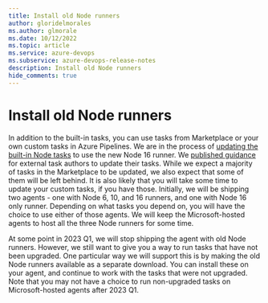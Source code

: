 ```yaml
---
title: Install old Node runners
author: gloridelmorales
ms.author: glmorale
ms.date: 10/12/2022
ms.topic: article
ms.service: azure-devops
ms.subservice: azure-devops-release-notes
description: Install old Node runners
hide_comments: true
---
```


# Install old Node runners

In addition to the built-in tasks, you can use tasks from Marketplace or your own custom tasks in Azure Pipelines. We are in the process of [updating the built-in Node tasks](in-the-box-tasks-on-16) to use the new Node 16 runner. We [published guidance](https://github.com/microsoft/azure-pipelines-tasks/blob/master/docs/migrateNode16.md) for external task authors to update their tasks. While we expect a majority of tasks in the Marketplace to be updated, we also expect that some of them will be left behind. It is also likely that you will take some time to update your custom tasks, if you have those. Initially, we will be shipping two agents - one with Node 6, 10, and 16 runners, and one with Node 16 only runner. Depending on what tasks you depend on, you will have the choice to use either of those agents. We will keep the Microsoft-hosted agents to host all the three Node runners for some time.

At some point in 2023 Q1, we will stop shipping the agent with old Node runners. However, we still want to give you a way to run tasks that have not been upgraded. One particular way we will support this is by making the old Node runners available as a separate download. You can install these on your agent, and continue to work with the tasks that were not upgraded. Note that you may not have a choice to run non-upgraded tasks on Microsoft-hosted agents after 2023 Q1.
